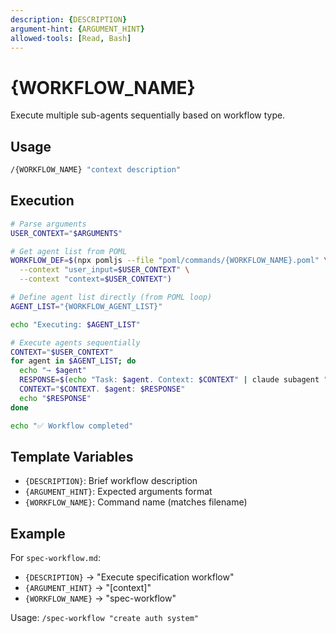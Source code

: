 ```yaml
---
description: {DESCRIPTION}
argument-hint: {ARGUMENT_HINT}
allowed-tools: [Read, Bash]
---
```


# {WORKFLOW_NAME}

Execute multiple sub-agents sequentially based on workflow type.

## Usage

```bash
/{WORKFLOW_NAME} "context description"
```

## Execution

```bash
# Parse arguments
USER_CONTEXT="$ARGUMENTS"

# Get agent list from POML
WORKFLOW_DEF=$(npx pomljs --file "poml/commands/{WORKFLOW_NAME}.poml" \
  --context "user_input=$USER_CONTEXT" \
  --context "context=$USER_CONTEXT")

# Define agent list directly (from POML loop)
AGENT_LIST="{WORKFLOW_AGENT_LIST}"

echo "Executing: $AGENT_LIST"

# Execute agents sequentially
CONTEXT="$USER_CONTEXT"
for agent in $AGENT_LIST; do
  echo "→ $agent"
  RESPONSE=$(echo "Task: $agent. Context: $CONTEXT" | claude subagent "$agent" 2>/dev/null || echo "Failed")
  CONTEXT="$CONTEXT. $agent: $RESPONSE"
  echo "$RESPONSE"
done

echo "✅ Workflow completed"
```

## Template Variables

- `{DESCRIPTION}`: Brief workflow description
- `{ARGUMENT_HINT}`: Expected arguments format  
- `{WORKFLOW_NAME}`: Command name (matches filename)

## Example

For `spec-workflow.md`:
- `{DESCRIPTION}` → "Execute specification workflow"
- `{ARGUMENT_HINT}` → "[context]"
- `{WORKFLOW_NAME}` → "spec-workflow"

Usage: `/spec-workflow "create auth system"`